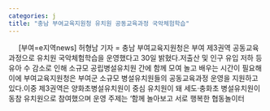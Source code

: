 ```yaml
---
categories: j
title: "충남 부여교육지원청 유치원 공동교육과정 국악체험학습"
---
```

&nbsp;&nbsp;&nbsp;&nbsp; [부여=e지역news] 허형남 기자 = 충남 부여교육지원청은 부여 제3권역 공동교육과정으로 유치원 국악체험학습을 운영했다고 30일 밝혔다.저출산 및 인구 유입 저하 등 유아 수 감소로 인해 소규모 공립병설유치원 간에 함께 모여 놀고 배우는 시간이 필요해 이에 부여교육지원청은 부여군 소규모 병설유치원들의 공동교육과정 운영을 지원하고 있다.이중 제3권역은 양화초병설유치원이 중심 유치원이 돼 세도·충화초 병설유치원이 동참 유치원으로 참여했으며 운영 주제는 ‘함께 놀아보고 서로 행복한 협동놀이터